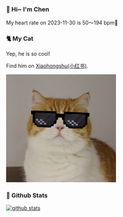 ### 👋 Hi~ I'm Chen 

My heart rate on 2023-11-30 is 50～194 bpm💖

### 🐈 My Cat
Yep, he is so cool!

Find him on [Xiaohongshu(小红书)](https://www.xiaohongshu.com/user/profile/5f0565e100000000010051f5).

<img src="/images/mycat.jpg" width="300px" />

### 🧐 Github Stats
[![github stats](https://github-readme-stats.vercel.app/api?username=z1cheng&show_icons=true&theme=default)](https://github.com/anuraghazra/github-readme-stats)

